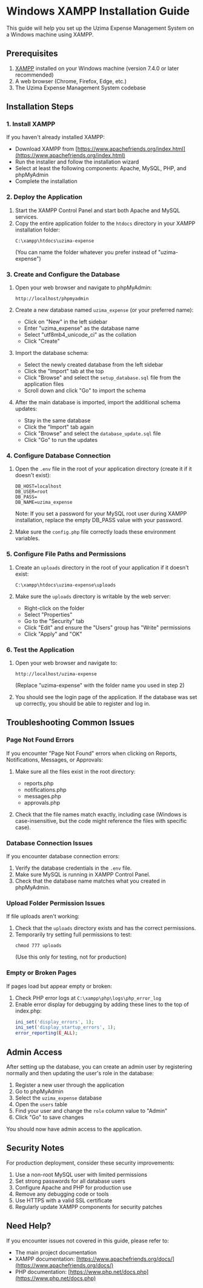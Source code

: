 # Windows XAMPP Installation Guide

This guide will help you set up the Uzima Expense Management System on a Windows machine using XAMPP.

## Prerequisites

1. [XAMPP](https://www.apachefriends.org/index.html) installed on your Windows machine (version 7.4.0 or later recommended)
2. A web browser (Chrome, Firefox, Edge, etc.)
3. The Uzima Expense Management System codebase

## Installation Steps

### 1. Install XAMPP

If you haven't already installed XAMPP:

- Download XAMPP from [https://www.apachefriends.org/index.html](https://www.apachefriends.org/index.html)
- Run the installer and follow the installation wizard
- Select at least the following components: Apache, MySQL, PHP, and phpMyAdmin
- Complete the installation

### 2. Deploy the Application

1. Start the XAMPP Control Panel and start both Apache and MySQL services.
2. Copy the entire application folder to the `htdocs` directory in your XAMPP installation folder:
   ```
   C:\xampp\htdocs\uzima-expense
   ```
   (You can name the folder whatever you prefer instead of "uzima-expense")

### 3. Create and Configure the Database

1. Open your web browser and navigate to phpMyAdmin:

   ```
   http://localhost/phpmyadmin
   ```

2. Create a new database named `uzima_expense` (or your preferred name):

   - Click on "New" in the left sidebar
   - Enter "uzima_expense" as the database name
   - Select "utf8mb4_unicode_ci" as the collation
   - Click "Create"

3. Import the database schema:

   - Select the newly created database from the left sidebar
   - Click the "Import" tab at the top
   - Click "Browse" and select the `setup_database.sql` file from the application files
   - Scroll down and click "Go" to import the schema

4. After the main database is imported, import the additional schema updates:
   - Stay in the same database
   - Click the "Import" tab again
   - Click "Browse" and select the `database_update.sql` file
   - Click "Go" to run the updates

### 4. Configure Database Connection

1. Open the `.env` file in the root of your application directory (create it if it doesn't exist):

   ```
   DB_HOST=localhost
   DB_USER=root
   DB_PASS=
   DB_NAME=uzima_expense
   ```

   Note: If you set a password for your MySQL root user during XAMPP installation, replace the empty DB_PASS value with your password.

2. Make sure the `config.php` file correctly loads these environment variables.

### 5. Configure File Paths and Permissions

1. Create an `uploads` directory in the root of your application if it doesn't exist:

   ```
   C:\xampp\htdocs\uzima-expense\uploads
   ```

2. Make sure the `uploads` directory is writable by the web server:
   - Right-click on the folder
   - Select "Properties"
   - Go to the "Security" tab
   - Click "Edit" and ensure the "Users" group has "Write" permissions
   - Click "Apply" and "OK"

### 6. Test the Application

1. Open your web browser and navigate to:

   ```
   http://localhost/uzima-expense
   ```

   (Replace "uzima-expense" with the folder name you used in step 2)

2. You should see the login page of the application. If the database was set up correctly, you should be able to register and log in.

## Troubleshooting Common Issues

### Page Not Found Errors

If you encounter "Page Not Found" errors when clicking on Reports, Notifications, Messages, or Approvals:

1. Make sure all the files exist in the root directory:

   - reports.php
   - notifications.php
   - messages.php
   - approvals.php

2. Check that the file names match exactly, including case (Windows is case-insensitive, but the code might reference the files with specific case).

### Database Connection Issues

If you encounter database connection errors:

1. Verify the database credentials in the `.env` file.
2. Make sure MySQL is running in XAMPP Control Panel.
3. Check that the database name matches what you created in phpMyAdmin.

### Upload Folder Permission Issues

If file uploads aren't working:

1. Check that the `uploads` directory exists and has the correct permissions.
2. Temporarily try setting full permissions to test:
   ```
   chmod 777 uploads
   ```
   (Use this only for testing, not for production)

### Empty or Broken Pages

If pages load but appear empty or broken:

1. Check PHP error logs at `C:\xampp\php\logs\php_error_log`
2. Enable error display for debugging by adding these lines to the top of index.php:
   ```php
   ini_set('display_errors', 1);
   ini_set('display_startup_errors', 1);
   error_reporting(E_ALL);
   ```

## Admin Access

After setting up the database, you can create an admin user by registering normally and then updating the user's role in the database:

1. Register a new user through the application
2. Go to phpMyAdmin
3. Select the `uzima_expense` database
4. Open the `users` table
5. Find your user and change the `role` column value to "Admin"
6. Click "Go" to save changes

You should now have admin access to the application.

## Security Notes

For production deployment, consider these security improvements:

1. Use a non-root MySQL user with limited permissions
2. Set strong passwords for all database users
3. Configure Apache and PHP for production use
4. Remove any debugging code or tools
5. Use HTTPS with a valid SSL certificate
6. Regularly update XAMPP components for security patches

## Need Help?

If you encounter issues not covered in this guide, please refer to:

- The main project documentation
- XAMPP documentation: [https://www.apachefriends.org/docs/](https://www.apachefriends.org/docs/)
- PHP documentation: [https://www.php.net/docs.php](https://www.php.net/docs.php)
